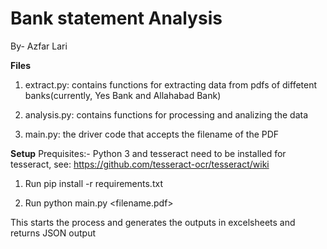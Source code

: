 # Bank statement Analysis

By- Azfar Lari

**Files**
1. extract.py: contains functions for extracting data from pdfs of diffetent banks(currently, Yes Bank and Allahabad Bank)

2. analysis.py: contains functions for processing and analizing the data

3. main.py: the driver code that accepts the filename of the PDF

**Setup**
Prequisites:- Python 3 and tesseract need to be installed
for tesseract, see: https://github.com/tesseract-ocr/tesseract/wiki


1. Run 
	pip install -r requirements.txt

2. Run
	python main.py <filename.pdf>

This starts the process and generates the outputs in excelsheets and returns JSON output

